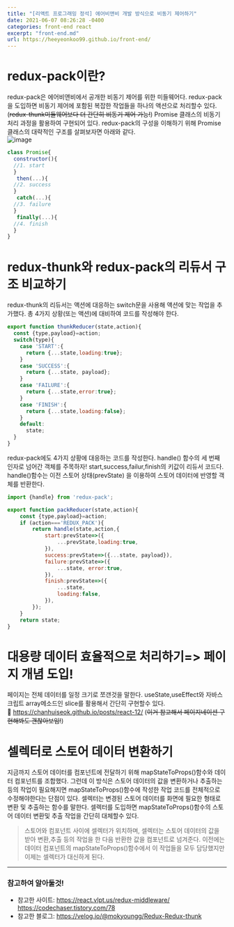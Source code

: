 ```yaml
---
title: "[리액트 프로그래밍 정석] 에어비앤비 개발 방식으로 비동기 제어하기"
date: 2021-06-07 08:26:28 -0400
categories: front-end react
excerpt: "front-end.md"
url: https://heeyeonkoo99.github.io/front-end/
---
```

# redux-pack이란?
 redux-pack은 에어비앤비에서 공개한 비동기 제어를 위한 미들웨어다. redux-pack을 도입하면 비동기 제어에 포함된 복잡한 작업들을 하나의 액션으로 처리할수 있다. (~~redux-thunk미들웨어보다 더 간단히 비동기 제어 가능!~~)
Promise 클래스의 비동기 처리 과정을 활용하여 구현되어 있다. redux-pack의 구성을 이해하기 위해 Promise 클래스의 대략적인 구조를 살펴보자면 아래와 같다.     
![image](https://user-images.githubusercontent.com/68431716/120963621-dce8c500-c79c-11eb-87f6-be9d7a60aac6.png)



```javascript
class Promise{
  constructor(){
  //1. start
  }
   then(...){
  //2. success
  }
   catch(...){
  //3. failure
  }
   finally(...){
  //4. finish
  }
}
```

# redux-thunk와 redux-pack의 리듀서 구조 비교하기  
redux-thunk의 리듀서는 액션에 대응하는 switch문을 사용해 액션에 맞는 작업을 추가했다. 총 4가지 상황(또는 액션)에 대비하여 코드를 작성해야 한다.    
```javascript
export function thunkReducer(state,action){
  const {type,payload}=action;
  switch(type){
    case 'START':{
      return {...state,loading:true};
    }
    case 'SUCCESS':{
      return {...state, payload};
    }
    case 'FAILURE':{
      return {...state,error:true};
    }
    case 'FINISH':{
      return {...state,loading:false};
    }
    default:
      state;
  }
}
```    
redux-pack에도 4가지 상황에 대응하는 코드를 작성한다. handle() 함수의 세 번째 인자로 넘어간 객체를 주목하자! start,success,failur,finish의 키값이 리듀서 코드다. handle()함수는 이전 스토어 상태(prevState)
을 이용하여 스토어 데이터에 반영할 객체를 반환한다.      
```javascript
import {handle} from 'redux-pack';

export function packReducer(state,action){
    const {type,payload}=action;
    if (action==='REDUX_PACK'){
        return handle(state,action,{
            start:prevState=>({
                ...prevState,loading:true,
            }),
            success:prevState=>({...state, payload}),
            failure:prevState=>({
                ...state, error:true,
            }),
            finish:prevState=>({
                ...state,
                loading:false,
            }),
        });
    }
    return state;
}
```

# 대용량 데이터 효율적으로 처리하기=> 페이지 개념 도입!
페이지는 전체 데이터를 일정 크기로 쪼갠것을 말한다. useState,useEffect와 자바스크립트 array메소드인 slice를 활용해서 간단히 구현할수 있다.    
🐣 <https://chanhuiseok.github.io/posts/react-12/> (~~이거 참고해서 페이지네이션 구현해봐도 괜찮아보임!~~)


# 셀렉터로 스토어 데이터 변환하기
지금까지 스토어 데이터를 컴포넌트에 전달하기 위해 mapStateToProps()함수와 데이터 컴포넌트를 조합했다. 그런데 이 방식은 스토어 데이터의 값을 변환하거나 추출하는 등의 작업이 필요해지면 mapStateToProps()함수에
작성한 작업 코드를 전체적으로 수정해야한다는 단점이 있다. 셀렉터는 변경된 스토어 데이터를 화면에 필요한 형태로 변환 및 추출하는 함수를 말한다. 셀렉터를 도입하면 mapStateToProps()함수의 스토어 데이터 변환및
추출 작업을 간단히 대체할수 있다.     
> 스토어와 컴포넌트 사이에 셀렉터가 위치하며, 셀렉터는 스토어 데이터의 값을 받아 변환,추출 등의 작업을 한 다음 반환한 값을 컴포넌트로 넘겨준다. 이전에는 데이터 컴포넌트의 mapStateToProps()함수에서
> 이 작업들을 모두 담당했지만 이제는 셀렉터가 대신하게 된다. 



-------
### 참고하여 알아둘것!

* 참고한 사이트: <https://react.vlpt.us/redux-middleware/>     
                <https://codechaser.tistory.com/78>
* 참고한 블로그: <https://velog.io/@mokyoungg/Redux-Redux-thunk> 



[jekyll-docs]: https://jekyllrb.com/docs/home
[jekyll-gh]:   https://github.com/jekyll/jekyll
[jekyll-talk]: https://talk.jekyllrb.com/

